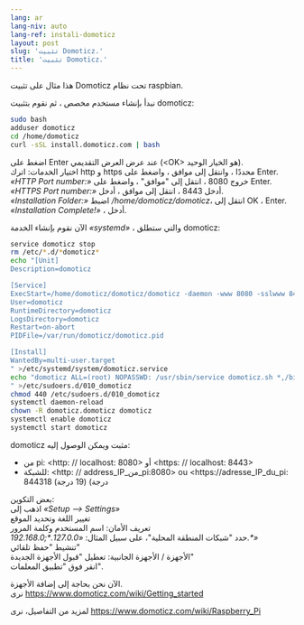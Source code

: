 ```yaml
---
lang: ar
lang-niv: auto
lang-ref: instali-domoticz
layout: post
slug: 'تثبيت Domoticz.'
title: 'تثبيت Domoticz.'
---
```


هذا مثال على تثبيت Domoticz تحت نظام raspbian.

نبدأ بإنشاء مستخدم مخصص ، ثم نقوم بتثبيت domoticz:
```bash
sudo bash
adduser domoticz
cd /home/domoticz
curl -sSL install.domoticz.com | bash
```
اضغط على Enter عند عرض العرض التقديمي (\<OK> هو الخيار الوحيد).  
اختيار الخدمات: اترك http و https محددًا ، وانتقل إلى موافق ، واضغط على Enter.  
_«HTTP Port number:»_ خروج 8080 ، انتقل إلى "موافق" ، واضغط على Enter.  
_«HTTPS Port number:»_ أدخل 8443 ، انتقل إلى موافق ، أدخل.  
_«Installation Folder:»_ اضبط _/home/domoticz/domoticz_، انتقل إلى OK ، Enter.  
_«Installation Complete!»_  ، أدخل.


الآن نقوم بإنشاء الخدمة _«systemd»_ ، والتي ستطلق domoticz:
```bash
service domoticz stop
rm /etc/*.d/*domoticz*
echo "[Unit]
Description=domoticz

[Service]
ExecStart=/home/domoticz/domoticz/domoticz -daemon -www 8080 -sslwww 8443 -pidfile /var/run/domoticz/domoticz.pid
User=domoticz
RuntimeDirectory=domoticz
LogsDirectory=domoticz
Restart=on-abort
PIDFile=/var/run/domoticz/domoticz.pid

[Install]
WantedBy=multi-user.target
" >/etc/systemd/system/domoticz.service
echo "domoticz ALL=(root) NOPASSWD: /usr/sbin/service domoticz.sh *,/bin/systemctl stop domoticz.service,/bin/systemctl start domoticz.service
" >/etc/sudoers.d/010_domoticz
chmod 440 /etc/sudoers.d/010_domoticz
systemctl daemon-reload
chown -R domoticz.domoticz domoticz
systemctl enable domoticz
systemctl start domoticz
```

domoticz مثبت ويمكن الوصول إليه:
* من pi: <http: // localhost: 8080> أو <https: // localhost: 8443>
* للشبكة: <http: // address_IP_من_pi:8080> ou <https://adresse_IP_du_pi: 844318 درجة) (19 درجة)

بعض التكوين:  
اذهب إلى _«Setup --> Settings»_  
تغيير اللغة وتحديد الموقع  
تعريف الأمان: اسم المستخدم وكلمة المرور  
حدد "شبكات المنطقة المحلية"، على سبيل المثال: _«127.0.0.\*;192.168.0.*»_  
تنشيط "حفظ تلقائي"  
الأجهزة / الأجهزة الجانبية: تعطيل "قبول الأجهزة الجديدة"  
انقر فوق "تطبيق المعلمات".  

الآن نحن بحاجة إلى إضافة الأجهزة.  
نرى <https://www.domoticz.com/wiki/Getting_started>


لمزيد من التفاصيل،
نرى <https://www.domoticz.com/wiki/Raspberry_Pi>

